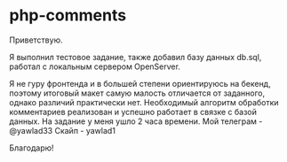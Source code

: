 # php-comments
Приветствую.

Я выполнил тестовое задание, также добавил базу данных db.sql, работал с локальным сервером OpenServer.

Я не гуру фронтенда и в большей степени ориентируюсь на бекенд, поэтому итоговый макет самую малость отличается от заданного, однако различий практически нет. 
Необходимый алгоритм обработки комментариев реализован и успешно работает в связке с базой данных.
На задание у меня ушло 2 часа времени.
Мой телеграм - @yawlad33
Скайп - yawlad1

Благодарю!
